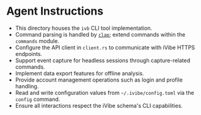 # Agent Instructions

- This directory houses the `ivb` CLI tool implementation.
- Command parsing is handled by [`clap`](https://crates.io/crates/clap); extend commands within the `commands` module.
- Configure the API client in `client.rs` to communicate with iVibe HTTPS endpoints.
- Support event capture for headless sessions through capture-related commands.
- Implement data export features for offline analysis.
- Provide account management operations such as login and profile handling.
- Read and write configuration values from `~/.ivibe/config.toml` via the `config` command.
- Ensure all interactions respect the iVibe schema's CLI capabilities.
